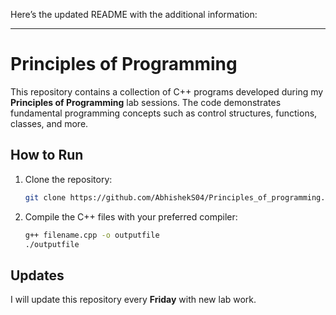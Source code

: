 Here’s the updated README with the additional information:

---

# Principles of Programming

This repository contains a collection of C++ programs developed during my **Principles of Programming** lab sessions. The code demonstrates fundamental programming concepts such as control structures, functions, classes, and more.

## How to Run
1. Clone the repository:
   ```bash
   git clone https://github.com/AbhishekS04/Principles_of_programming.git
   ```
2. Compile the C++ files with your preferred compiler:
   ```bash
   g++ filename.cpp -o outputfile
   ./outputfile
   ```

## Updates
I will update this repository every **Friday** with new lab work.

